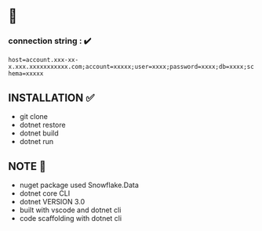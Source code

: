 
# :scroll:

### connection string : :heavy_check_mark:
`host=account.xxx-xx-x.xxx.xxxxxxxxxxx.com;account=xxxxx;user=xxxx;password=xxxx;db=xxxx;schema=xxxxx` 

## INSTALLATION  :white_check_mark:
* git clone
* dotnet restore
* dotnet build
* dotnet run

## NOTE :red_circle:
* nuget package used Snowflake.Data
* dotnet core CLI
* dotnet VERSION 3.0
* built with vscode and dotnet cli
* code scaffolding with dotnet cli


